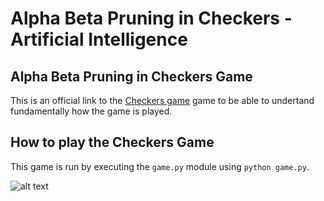 # Alpha Beta Pruning in Checkers - Artificial Intelligence
## Alpha Beta Pruning in Checkers Game


This is an official link to the [Checkers game](https://www.officialgamerules.org/checkers) game to be able to undertand fundamentally how the game is played.



## How to play the Checkers Game
This game is run by executing the `game.py` module using `python game.py`.

![alt text](C:\Users\Stephen\Pictures\Picture1.png)